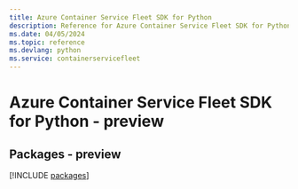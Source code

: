 ```yaml
---
title: Azure Container Service Fleet SDK for Python
description: Reference for Azure Container Service Fleet SDK for Python
ms.date: 04/05/2024
ms.topic: reference
ms.devlang: python
ms.service: containerservicefleet
---
```

# Azure Container Service Fleet SDK for Python - preview
## Packages - preview
[!INCLUDE [packages](container-service-fleet-index.md)]